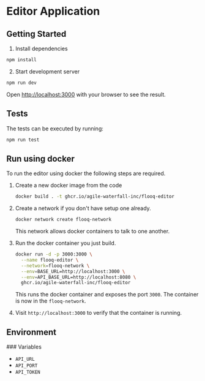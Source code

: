 # Editor Application

## Getting Started

1. Install dependencies

```bash
npm install
```

2. Start development server

```bash
npm run dev
```

Open [http://localhost:3000](http://localhost:3000) with your browser to see the result.

## Tests

The tests can be executed by running:

```bash
npm run test
```

## Run using docker

To run the editor using docker the following steps are required.

1. Create a new docker image from the code

    ```bash
    docker build . -t ghcr.io/agile-waterfall-inc/flooq-editor
    ```

2. Create a network if you don't have setup one already.

    ```bash
    docker network create flooq-network
    ```
    This network allows docker containers to talk to one another.

3. Run the docker container you just build.

    ```bash
    docker run -d -p 3000:3000 \
      --name flooq-editor \
      --network=flooq-network \
      --env=BASE_URL=http://localhost:3000 \
      --env=API_BASE_URL=http://localhost:8080 \
      ghcr.io/agile-waterfall-inc/flooq-editor
    ```

    This runs the docker container and exposes the port `3000`. The container is now in the `flooq-network`.

4. Visit `http://localhost:3000` to verify that the container is running.

## Environment
### Variables
- `API_URL`
- `API_PORT`
- `API_TOKEN`
